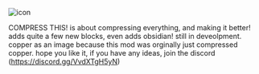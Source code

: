 ![icon](https://user-images.githubusercontent.com/79516671/201996801-3611fefb-9fa1-4943-a3be-25adc192467b.png)

COMPRESS THIS! is about compressing everything, and making it better!
adds quite a few new blocks, even adds obsidian!
still in deveolpment. copper as an image because this mod was orginally just compressed copper.
hope you like it, if you have any ideas, join the discord (https://discord.gg/VvdXTgH5yN)
